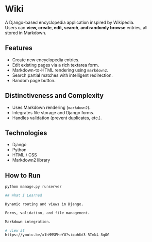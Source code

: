 # Wiki

A Django-based encyclopedia application inspired by Wikipedia.  
Users can **view, create, edit, search, and randomly browse** entries, all stored in Markdown.

## Features
- Create new encyclopedia entries.
- Edit existing pages via a rich textarea form.
- Markdown-to-HTML rendering using `markdown2`.
- Search partial matches with intelligent redirection.
- Random page button.

## Distinctiveness and Complexity
- Uses Markdown rendering (`markdown2`).
- Integrates file storage and Django forms.
- Handles validation (prevent duplicates, etc.).

## Technologies
- Django  
- Python  
- HTML / CSS  
- Markdown2 library

## How to Run
```bash
python manage.py runserver

## What I Learned

Dynamic routing and views in Django.

Forms, validation, and file management.

Markdown integration.

# view at
https://youtu.be/x1hMMSEHeYU?si=uhUd3-BImN4-8qOG
